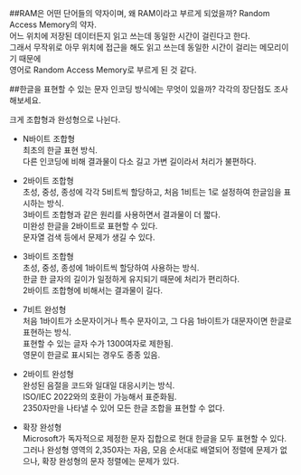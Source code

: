 ﻿##RAM은 어떤 단어들의 약자이며, 왜 RAM이라고 부르게 되었을까?
Random Access Memory의 약자.  
어느 위치에 저장된 데이터든지 읽고 쓰는데 동일한 시간이 걸린다고 한다.  
그래서 무작위로 아무 위치에 접근을 해도 읽고 쓰는데 동일한 시간이 걸리는 메모리이기 때문에  
영어로 Random Access Memory로 부르게 된 것 같다.  


##한글을 표현할 수 있는 문자 인코딩 방식에는 무엇이 있을까?  각각의 장단점도 조사해보세요.

크게 조합형과 완성형으로 나뉜다.  

- N바이트 조합형  
최초의 한글 표현 방식.  
다른 인코딩에 비해 결과물이 다소 길고 가변 길이라서 처리가 불편하다.

- 2바이트 조합형  
초성, 중성, 종성에 각각 5비트씩 할당하고, 처음 1비트는 1로 설정하여 한글임을 표시하는 방식.  
3바이트 조합형과 같은 원리를 사용하면서 결과물이 더 짧다.  
미완성 한글을 2바이트로 표현할 수 있다.  
문자열 검색 등에서 문제가 생길 수 있다. 

- 3바이트 조합형  
초성, 중성, 종성에 1바이트씩 할당하여 사용하는 방식.  
한글 한 글자의 길이가 일정하게 유지되기 때문에 처리가 편리하다.  
2바이트 조합형에 비해서는 결과물이 길다.  

- 7비트 완성형  
처음 1바이트가 소문자이거나 특수 문자이고, 그 다음 1바이트가 대문자이면 한글로 표현하는 방식.  
표현할 수 있는 글자 수가 1300여자로 제한됨.  
영문이 한글로 표시되는 경우도 종종 있음. 

- 2바이트 완성형  
완성된 음절을 코드와 일대일 대응시키는 방식.  
ISO/IEC 2022와의 호환이 가능해서 표준화됨.  
2350자만을 나타낼 수 있어 모든 한글 조합을 표현할 수 없다.  

- 확장 완성형  
Microsoft가 독자적으로 제정한 문자 집합으로 현대 한글을 모두 표현할 수 있다.  
그러나 완성형 영역의 2,350자는 자음, 모음 순서대로 배열되어 정렬에 문제가 없으나, 확장 완성형의 문자 정렬에는 문제가 있다.  


